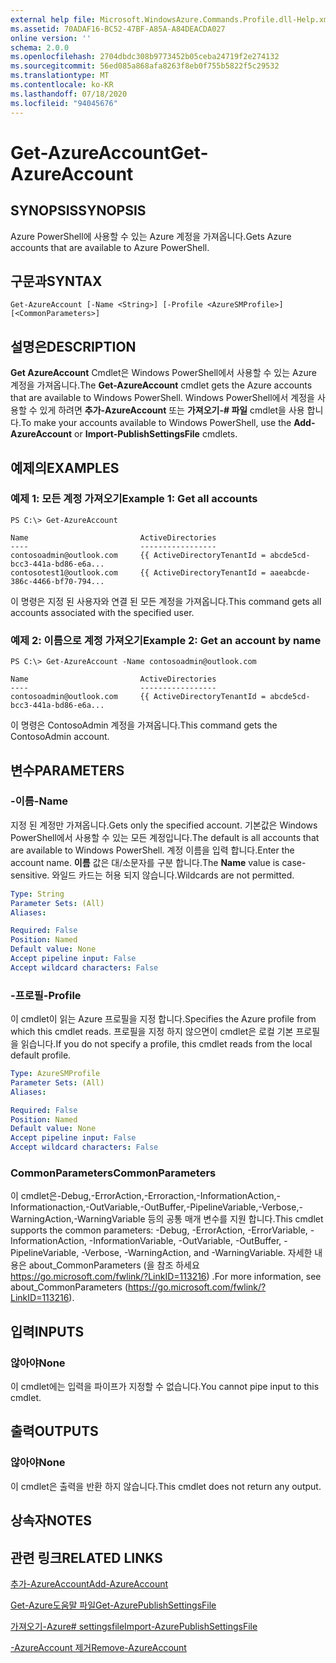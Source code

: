 ```yaml
---
external help file: Microsoft.WindowsAzure.Commands.Profile.dll-Help.xml
ms.assetid: 70ADAF16-BC52-47BF-A85A-A84DEACDA027
online version: ''
schema: 2.0.0
ms.openlocfilehash: 2704dbdc308b9773452b05ceba24719f2e274132
ms.sourcegitcommit: 56ed085a868afa8263f8eb0f755b5822f5c29532
ms.translationtype: MT
ms.contentlocale: ko-KR
ms.lasthandoff: 07/18/2020
ms.locfileid: "94045676"
---
```

# <span data-ttu-id="0277a-101">Get-AzureAccount</span><span class="sxs-lookup"><span data-stu-id="0277a-101">Get-AzureAccount</span></span>

## <span data-ttu-id="0277a-102">SYNOPSIS</span><span class="sxs-lookup"><span data-stu-id="0277a-102">SYNOPSIS</span></span>
<span data-ttu-id="0277a-103">Azure PowerShell에 사용할 수 있는 Azure 계정을 가져옵니다.</span><span class="sxs-lookup"><span data-stu-id="0277a-103">Gets Azure accounts that are available to Azure PowerShell.</span></span>

## <span data-ttu-id="0277a-104">구문과</span><span class="sxs-lookup"><span data-stu-id="0277a-104">SYNTAX</span></span>

```
Get-AzureAccount [-Name <String>] [-Profile <AzureSMProfile>] [<CommonParameters>]
```

## <span data-ttu-id="0277a-105">설명은</span><span class="sxs-lookup"><span data-stu-id="0277a-105">DESCRIPTION</span></span>
<span data-ttu-id="0277a-106">**Get AzureAccount** Cmdlet은 Windows PowerShell에서 사용할 수 있는 Azure 계정을 가져옵니다.</span><span class="sxs-lookup"><span data-stu-id="0277a-106">The **Get-AzureAccount** cmdlet gets the Azure accounts that are available to Windows PowerShell.</span></span>
<span data-ttu-id="0277a-107">Windows PowerShell에서 계정을 사용할 수 있게 하려면 **추가-AzureAccount** 또는 **가져오기-# 파일** cmdlet을 사용 합니다.</span><span class="sxs-lookup"><span data-stu-id="0277a-107">To make your accounts available to Windows PowerShell, use the **Add-AzureAccount** or **Import-PublishSettingsFile** cmdlets.</span></span>

## <span data-ttu-id="0277a-108">예제의</span><span class="sxs-lookup"><span data-stu-id="0277a-108">EXAMPLES</span></span>

### <span data-ttu-id="0277a-109">예제 1: 모든 계정 가져오기</span><span class="sxs-lookup"><span data-stu-id="0277a-109">Example 1: Get all accounts</span></span>
```
PS C:\> Get-AzureAccount

Name                         ActiveDirectories
----                         -----------------
contosoadmin@outlook.com     {{ ActiveDirectoryTenantId = abcde5cd-bcc3-441a-bd86-e6a...
contosotest1@outlook.com     {{ ActiveDirectoryTenantId = aaeabcde-386c-4466-bf70-794...
```

<span data-ttu-id="0277a-110">이 명령은 지정 된 사용자와 연결 된 모든 계정을 가져옵니다.</span><span class="sxs-lookup"><span data-stu-id="0277a-110">This command gets all accounts associated with the specified user.</span></span>

### <span data-ttu-id="0277a-111">예제 2: 이름으로 계정 가져오기</span><span class="sxs-lookup"><span data-stu-id="0277a-111">Example 2: Get an account by name</span></span>
```
PS C:\> Get-AzureAccount -Name contosoadmin@outlook.com

Name                         ActiveDirectories
----                         -----------------
contosoadmin@outlook.com     {{ ActiveDirectoryTenantId = abcde5cd-bcc3-441a-bd86-e6a...
```

<span data-ttu-id="0277a-112">이 명령은 ContosoAdmin 계정을 가져옵니다.</span><span class="sxs-lookup"><span data-stu-id="0277a-112">This command gets the ContosoAdmin account.</span></span>

## <span data-ttu-id="0277a-113">변수</span><span class="sxs-lookup"><span data-stu-id="0277a-113">PARAMETERS</span></span>

### <span data-ttu-id="0277a-114">-이름</span><span class="sxs-lookup"><span data-stu-id="0277a-114">-Name</span></span>
<span data-ttu-id="0277a-115">지정 된 계정만 가져옵니다.</span><span class="sxs-lookup"><span data-stu-id="0277a-115">Gets only the specified account.</span></span>
<span data-ttu-id="0277a-116">기본값은 Windows PowerShell에서 사용할 수 있는 모든 계정입니다.</span><span class="sxs-lookup"><span data-stu-id="0277a-116">The default is all accounts that are available to Windows PowerShell.</span></span>
<span data-ttu-id="0277a-117">계정 이름을 입력 합니다.</span><span class="sxs-lookup"><span data-stu-id="0277a-117">Enter the account name.</span></span>
<span data-ttu-id="0277a-118">**이름** 값은 대/소문자를 구분 합니다.</span><span class="sxs-lookup"><span data-stu-id="0277a-118">The **Name** value is case-sensitive.</span></span>
<span data-ttu-id="0277a-119">와일드 카드는 허용 되지 않습니다.</span><span class="sxs-lookup"><span data-stu-id="0277a-119">Wildcards are not permitted.</span></span>

```yaml
Type: String
Parameter Sets: (All)
Aliases: 

Required: False
Position: Named
Default value: None
Accept pipeline input: False
Accept wildcard characters: False
```

### <span data-ttu-id="0277a-120">-프로필</span><span class="sxs-lookup"><span data-stu-id="0277a-120">-Profile</span></span>
<span data-ttu-id="0277a-121">이 cmdlet이 읽는 Azure 프로필을 지정 합니다.</span><span class="sxs-lookup"><span data-stu-id="0277a-121">Specifies the Azure profile from which this cmdlet reads.</span></span> <span data-ttu-id="0277a-122">프로필을 지정 하지 않으면이 cmdlet은 로컬 기본 프로필을 읽습니다.</span><span class="sxs-lookup"><span data-stu-id="0277a-122">If you do not specify a profile, this cmdlet reads from the local default profile.</span></span>

```yaml
Type: AzureSMProfile
Parameter Sets: (All)
Aliases: 

Required: False
Position: Named
Default value: None
Accept pipeline input: False
Accept wildcard characters: False
```

### <span data-ttu-id="0277a-123">CommonParameters</span><span class="sxs-lookup"><span data-stu-id="0277a-123">CommonParameters</span></span>
<span data-ttu-id="0277a-124">이 cmdlet은-Debug,-ErrorAction,-Erroraction,-InformationAction,-Informationaction,-OutVariable,-OutBuffer,-PipelineVariable,-Verbose,-WarningAction,-WarningVariable 등의 공통 매개 변수를 지원 합니다.</span><span class="sxs-lookup"><span data-stu-id="0277a-124">This cmdlet supports the common parameters: -Debug, -ErrorAction, -ErrorVariable, -InformationAction, -InformationVariable, -OutVariable, -OutBuffer, -PipelineVariable, -Verbose, -WarningAction, and -WarningVariable.</span></span> <span data-ttu-id="0277a-125">자세한 내용은 about_CommonParameters (을 참조 하세요 https://go.microsoft.com/fwlink/?LinkID=113216) .</span><span class="sxs-lookup"><span data-stu-id="0277a-125">For more information, see about_CommonParameters (https://go.microsoft.com/fwlink/?LinkID=113216).</span></span>

## <span data-ttu-id="0277a-126">입력</span><span class="sxs-lookup"><span data-stu-id="0277a-126">INPUTS</span></span>

### <span data-ttu-id="0277a-127">않아야</span><span class="sxs-lookup"><span data-stu-id="0277a-127">None</span></span>
<span data-ttu-id="0277a-128">이 cmdlet에는 입력을 파이프가 지정할 수 없습니다.</span><span class="sxs-lookup"><span data-stu-id="0277a-128">You cannot pipe input to this cmdlet.</span></span>

## <span data-ttu-id="0277a-129">출력</span><span class="sxs-lookup"><span data-stu-id="0277a-129">OUTPUTS</span></span>

### <span data-ttu-id="0277a-130">않아야</span><span class="sxs-lookup"><span data-stu-id="0277a-130">None</span></span>
<span data-ttu-id="0277a-131">이 cmdlet은 출력을 반환 하지 않습니다.</span><span class="sxs-lookup"><span data-stu-id="0277a-131">This cmdlet does not return any output.</span></span>

## <span data-ttu-id="0277a-132">상속자</span><span class="sxs-lookup"><span data-stu-id="0277a-132">NOTES</span></span>

## <span data-ttu-id="0277a-133">관련 링크</span><span class="sxs-lookup"><span data-stu-id="0277a-133">RELATED LINKS</span></span>

[<span data-ttu-id="0277a-134">추가-AzureAccount</span><span class="sxs-lookup"><span data-stu-id="0277a-134">Add-AzureAccount</span></span>](./Add-AzureAccount.md)

[<span data-ttu-id="0277a-135">Get-Azure도움말 파일</span><span class="sxs-lookup"><span data-stu-id="0277a-135">Get-AzurePublishSettingsFile</span></span>](./Get-AzurePublishSettingsFile.md)

[<span data-ttu-id="0277a-136">가져오기-Azure# settingsfile</span><span class="sxs-lookup"><span data-stu-id="0277a-136">Import-AzurePublishSettingsFile</span></span>](./Import-AzurePublishSettingsFile.md)

[<span data-ttu-id="0277a-137">-AzureAccount 제거</span><span class="sxs-lookup"><span data-stu-id="0277a-137">Remove-AzureAccount</span></span>](./Remove-AzureAccount.md)


